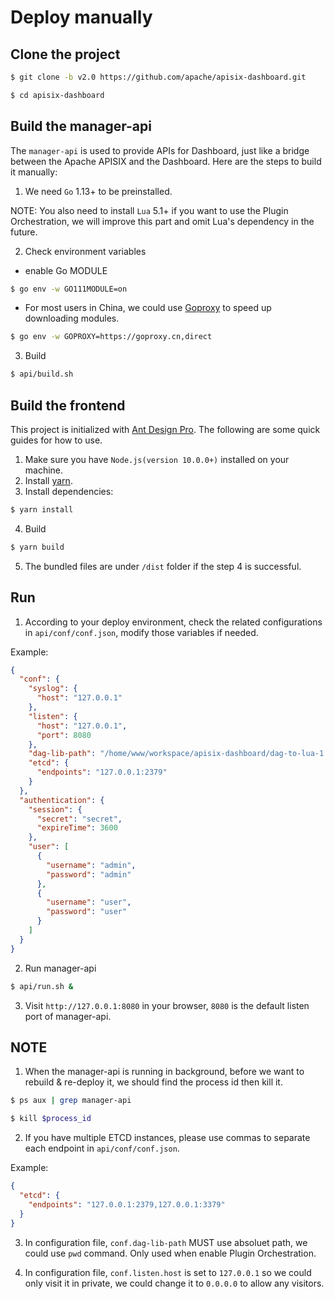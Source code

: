 <!--
#
# Licensed to the Apache Software Foundation (ASF) under one or more
# contributor license agreements.  See the NOTICE file distributed with
# this work for additional information regarding copyright ownership.
# The ASF licenses this file to You under the Apache License, Version 2.0
# (the "License"); you may not use this file except in compliance with
# the License.  You may obtain a copy of the License at
#
#     http://www.apache.org/licenses/LICENSE-2.0
#
# Unless required by applicable law or agreed to in writing, software
# distributed under the License is distributed on an "AS IS" BASIS,
# WITHOUT WARRANTIES OR CONDITIONS OF ANY KIND, either express or implied.
# See the License for the specific language governing permissions and
# limitations under the License.
#
-->

# Deploy manually

## Clone the project

```sh
$ git clone -b v2.0 https://github.com/apache/apisix-dashboard.git

$ cd apisix-dashboard
```

## Build the manager-api

The `manager-api` is used to provide APIs for Dashboard, just like a bridge between the Apache APISIX and the Dashboard. Here are the steps to build it manually:

1. We need `Go` 1.13+ to be preinstalled.

NOTE: You also need to install `Lua` 5.1+ if you want to use the Plugin Orchestration, we will improve this part and omit Lua's dependency in the future.

2. Check environment variables

- enable Go MODULE

```sh
$ go env -w GO111MODULE=on
```

- For most users in China, we could use [Goproxy](https://goproxy.cn/) to speed up downloading modules.

```sh
$ go env -w GOPROXY=https://goproxy.cn,direct
```

3. Build

```sh
$ api/build.sh
```

## Build the frontend

This project is initialized with [Ant Design Pro](https://pro.ant.design). The following are some quick guides for how to use.

1. Make sure you have `Node.js(version 10.0.0+)` installed on your machine.
2. Install [yarn](https://yarnpkg.com/).
3. Install dependencies:

```sh
$ yarn install
```

4. Build

```sh
$ yarn build
```

5. The bundled files are under `/dist` folder if the step 4 is successful.

## Run

1. According to your deploy environment, check the related configurations in `api/conf/conf.json`, modify those variables if needed.

Example:

```json
{
  "conf": {
    "syslog": {
      "host": "127.0.0.1"
    },
    "listen": {
      "host": "127.0.0.1",
      "port": 8080
    },
    "dag-lib-path": "/home/www/workspace/apisix-dashboard/dag-to-lua-1.1/",
    "etcd": {
      "endpoints": "127.0.0.1:2379"
    }
  },
  "authentication": {
    "session": {
      "secret": "secret",
      "expireTime": 3600
    },
    "user": [
      {
        "username": "admin",
        "password": "admin"
      },
      {
        "username": "user",
        "password": "user"
      }
    ]
  }
}
```

2. Run manager-api

```sh
$ api/run.sh &
```

3. Visit `http://127.0.0.1:8080` in your browser, `8080` is the default listen port of manager-api.

## NOTE

1. When the manager-api is running in background, before we want to rebuild & re-deploy it, we should find the process id then kill it.

```sh
$ ps aux | grep manager-api

$ kill $process_id
```

2. If you have multiple ETCD instances, please use commas to separate each endpoint in `api/conf/conf.json`.

Example:

```json
{
  "etcd": {
    "endpoints": "127.0.0.1:2379,127.0.0.1:3379"
  }
}
```

3. In configuration file, `conf.dag-lib-path` MUST use absoluet path, we could use `pwd` command. Only used when enable Plugin Orchestration.

4. In configuration file, `conf.listen.host` is set to `127.0.0.1` so we could only visit it in private, we could change it to `0.0.0.0` to allow any visitors.
